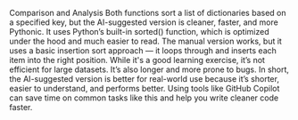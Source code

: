 Comparison and Analysis
Both functions sort a list of dictionaries based on a specified key, but the AI-suggested version is cleaner, faster, and more Pythonic. It uses Python’s built-in sorted() function, which is optimized under the hood and much easier to read.
The manual version works, but it uses a basic insertion sort approach — it loops through and inserts each item into the right position. While it's a good learning exercise, it’s not efficient for large datasets. It’s also longer and more prone to bugs.
In short, the AI-suggested version is better for real-world use because it’s shorter, easier to understand, and performs better. Using tools like GitHub Copilot can save time on common tasks like this and help you write cleaner code faster.
